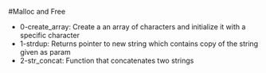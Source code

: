 #Malloc and Free
- 0-create_array: Create a an array of characters and initialize it with a specific character
- 1-strdup: Returns pointer to new string which contains copy of the string given as param
- 2-str_concat: Function that concatenates two strings
